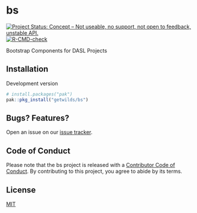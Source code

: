 # bs

<!-- badges: start -->
[![Project Status: Concept – Not useable, no support, not open to feedback, unstable API.](https://getwilds.github.io/badges/badges/concept.svg)](https://getwilds.github.io/badges/#concept)
[![R-CMD-check](https://github.com/getwilds/bs/actions/workflows/R-CMD-check.yaml/badge.svg)](https://github.com/getwilds/bs/actions/workflows/R-CMD-check.yaml)
<!-- badges: end -->

Bootstrap Components for DASL Projects

## Installation

Development version


```r
# install.packages("pak")
pak::pkg_install("getwilds/bs")
```

## Bugs? Features?

Open an issue on our [issue tracker](https://github.com/getwilds/bs/issues/).

## Code of Conduct

Please note that the bs project is released with a [Contributor Code of Conduct](http://getwilds.org/bs/CODE_OF_CONDUCT.html). By contributing to this project, you agree to abide by its terms.

## License

[MIT](LICENSE.md)
